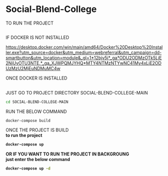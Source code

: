 # Social-Blend-College

TO RUN THE PROJECT
##

IF DOCKER IS NOT INSTALLED

https://desktop.docker.com/win/main/amd64/Docker%20Desktop%20Installer.exe?utm_source=docker&utm_medium=webreferral&utm_campaign=dd-smartbutton&utm_location=module&_gl=1*12bjv5j*_ga*ODU2ODMzOTk5LjE2NjUyOTU3NTE.*_ga_XJWPQMJYHQ*MTY4NTMzNTYwNC41My4xLjE2ODUzMzU2MjEuNDMuMC4w



ONCE DOCKER IS INSTALLED 
##

JUST GO TO PROJECT DIRECTORY SOCIAL-BLEND-COLLEGE-MAIN

```bash
cd SOCIAL-BLEND-COLLEGE-MAIN
```

RUN THE BELOW COMMAND
```bash
docker-compose build
```

ONCE THE PROJECT IS BUILD<br>
<b>to run the project<b>

```bash
docker-compose up 
```

OR IF YOU WANT TO RUN THE PROJECT IN BACKGROUNG<br>
just enter the below command<br>
```bash
docker-compose up -d
```
